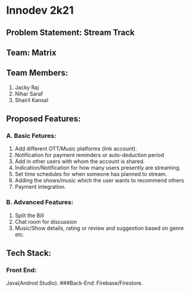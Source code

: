 # Innodev 2k21
## Problem Statement: Stream Track
## Team: Matrix
## Team Members:
1. Jacky Raj
2. Nihar Saraf
3. Shairil Kansal

## Proposed Features:
### A. Basic Fetures:
1. Add different OTT/Music platforms (link account).
2. Notification for payment reminders or auto-deduction period
3. Add in other users with whom the account is shared.
4. Indication/Notification for how many users presently are streaming.
5. Set time schedules for when someone has planned to stream.
6. Adding the shows/music which the user wants to recommend others
7. Payment integration.

### B. Advanced Features:
1. Split the Bill
2. Chat room for discussion
3. Music/Show details, rating or review and suggestion based on genre etc.

## Tech Stack:
### Front End:
Java(Androd Studio).
###Back-End:
Firebase/Firestore.
